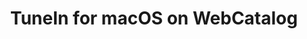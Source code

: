---
name: TuneIn
category: Music
title: TuneIn for macOS on WebCatalog
key: tunein
fullUrl: 'https://tunein.com/'
hostname: tunein.com

---